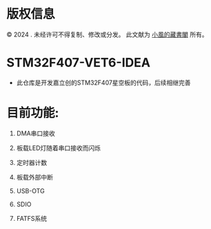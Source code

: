 # 版权信息

© 2024 . 未经许可不得复制、修改或分发。 此文献为 [小風的藏書閣](https://t.me/xfp2333) 所有。

# STM32F407-VET6-IDEA

- 此仓库是开发嘉立创的STM32F407星空板的代码，后续相继完善

# 目前功能:

1. DMA串口接收

2. 板载LED灯随着串口接收而闪烁

3. 定时器计数

4. 板载外部中断

5. USB-OTG

6. SDIO

7. FATFS系统
